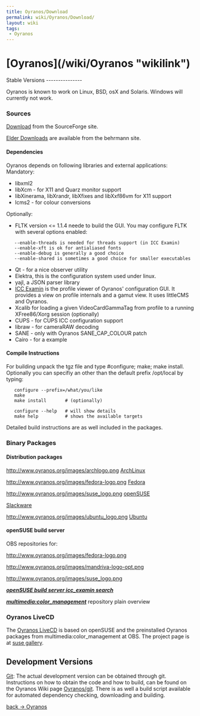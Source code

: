 ```yaml
---
title: Oyranos/Download
permalink: wiki/Oyranos/Download/
layout: wiki
tags:
 - Oyranos
---
```


<h1>
[Oyranos](/wiki/Oyranos "wikilink")

</h1>
Stable Versions
---------------

Oyranos is known to work on Linux, BSD, osX and Solaris. Windows will
currently not work.

### Sources

[Download](http://sourceforge.net/projects/oyranos/files/) from the
SourceForge site.

[Elder
Downloads](http://www.behrmann.name/index.php?option=com_content&task=view&id=34&Itemid=68)
are available from the behrmann site.

#### Dependencies

Oyranos depends on following libraries and external applications:
Mandatory:

-   libxml2
-   libXcm - for X11 and Quarz monitor support
-   libXinerama, libXrandr, libXfixes and libXxf86vm for X11 support
-   lcms2 - for colour conversions

Optionally:

-   FLTK version &lt;= 1.1.4 neede to build the GUI. You may configure
    FLTK with several options enabled:

`   --enable-threads is needed for threads support (in ICC Examin)`  
`   --enable-xft is ok for antialiased fonts`  
`   --enable-debug is generally a good choice`  
`   --enable-shared is sometimes a good choice for smaller executables`

-   Qt - for a nice observer utility
-   Elektra, this is the configuration system used under linux.
-   yajl, a JSON parser library
-   [ICC Examin](/wiki/ICC_Examin/Download "wikilink") is the profile viewer
    of Oyranos' configuration GUI. It provides a view on profile
    internals and a gamut view. It uses littleCMS and Oyranos.
-   Xcalib for loading a given VideoCardGammaTag from profile to a
    running XFree86/Xorg session (optionally)
-   CUPS - for CUPS ICC configuration support
-   libraw - for cameraRAW decoding
-   SANE - only with Oyranos SANE\_CAP\_COLOUR patch
-   Cairo - for a example

#### Compile Instructions

For building unpack the tgz file and type \#configure; make; make
install. Optionally you can specifiy an other than the default prefix
/opt/local by typing:

`   configure --prefix=/what/you/like`  
`   make`  
`   make install       # (optionally)`

`   configure --help   # will show details`  
`   make help          # shows the available targets`

Detailed build instructions are as well included in the packages.

### Binary Packages

#### Distribution packages

<http://www.oyranos.org/images/archlogo.png>
[ArchLinux](https://aur.archlinux.org/packages.php?O=0&K=oyranos&do_Search=Go)

<http://www.oyranos.org/images/fedora-logo.png>
[Fedora](https://admin.fedoraproject.org/pkgdb/acls/name/oyranos)

<http://www.oyranos.org/images/suse_logo.png>
[openSUSE](http://software.opensuse.org/search?q=oyranos)

[Slackware](http://slackbuilds.org/result/?search=oyranos)

<http://www.oyranos.org/images/ubuntu_logo.png>
[Ubuntu](http://www.ubuntuupdates.org/oyranos)

#### openSUSE build server

OBS repositories for:

<http://www.oyranos.org/images/fedora-logo.png>  

<http://www.oyranos.org/images/mandriva-logo-opt.png>  

<http://www.oyranos.org/images/suse_logo.png>  

***[openSUSE build server icc\_examin
search](http://software.opensuse.org/search?q=icc_examin&exclude_debug=true)***

***[multimedia:color\_management](http://download.opensuse.org/repositories/multimedia:/color_management/)***
repository plain overview  

### Oyranos LiveCD

The [Oyranos
LiveCD](http://sourceforge.net/projects/openicc/files/Demo/) is based on
openSUSE and the preinstalled Oyranos packages from
multimedia:color\_management at OBS. The project page is at [suse
gallery](http://susegallery.com/a/8Kr6tw/oyranos-multimedia-113a).

Development Versions
--------------------

[Git](/wiki/Oyranos/git "wikilink"): The actual development version can be
obtained through git. Instructions on how to obtain the code and how to
build, can be found on the Oyranos Wiki page
[Oyranos/git](/wiki/Oyranos/git "wikilink"). There is as well a build script
available for automated dependency checking, downloading and building.

[back -&gt; Oyranos](/wiki/Oyranos "wikilink")
